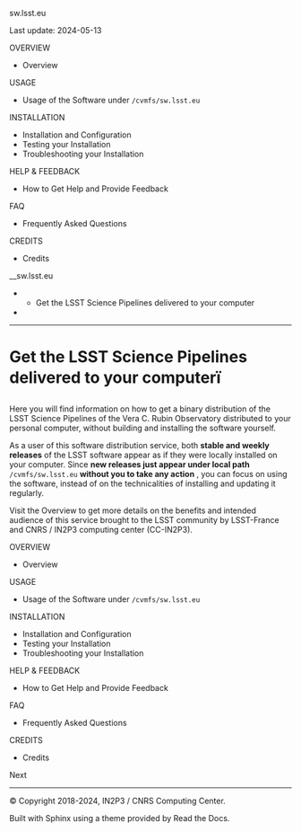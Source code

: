 sw.lsst.eu 

Last update: 2024-05-13 

OVERVIEW

  * Overview



USAGE

  * Usage of the Software under `/cvmfs/sw.lsst.eu`



INSTALLATION

  * Installation and Configuration
  * Testing your Installation
  * Troubleshooting your Installation



HELP & FEEDBACK

  * How to Get Help and Provide Feedback



FAQ

  * Frequently Asked Questions



CREDITS

  * Credits



__sw.lsst.eu

  *   * Get the LSST Science Pipelines delivered to your computer
  * 


* * *

# Get the LSST Science Pipelines delivered to your computerï

Here you will find information on how to get a binary distribution of the LSST Science Pipelines of the Vera C. Rubin Observatory distributed to your personal computer, without building and installing the software yourself.

As a user of this software distribution service, both **stable and weekly releases** of the LSST software appear as if they were locally installed on your computer. Since **new releases just appear under local path** `/cvmfs/sw.lsst.eu` **without you to take any action** , you can focus on using the software, instead of on the technicalities of installing and updating it regularly.

Visit the Overview to get more details on the benefits and intended audience of this service brought to the LSST community by LSST-France and CNRS / IN2P3 computing center (CC-IN2P3).

OVERVIEW

  * Overview



USAGE

  * Usage of the Software under `/cvmfs/sw.lsst.eu`



INSTALLATION

  * Installation and Configuration
  * Testing your Installation
  * Troubleshooting your Installation



HELP & FEEDBACK

  * How to Get Help and Provide Feedback



FAQ

  * Frequently Asked Questions



CREDITS

  * Credits



Next 

* * *

© Copyright 2018-2024, IN2P3 / CNRS Computing Center.

Built with Sphinx using a theme provided by Read the Docs. 
